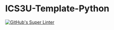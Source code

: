 # ICS3U-Template-Python

[![GitHub's Super Linter](https://github.com/michael-clermont1/ICS3U-Unit3-01-Python/workflows/GitHub's%20Super%20Linter/badge.svg)](https://github.com/michael-clermont1/ICS3U-Unit3-01-Python/actions)
